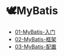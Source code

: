 # 🕊MyBatis

- [01-MyBatis-入门](03-必备框架/01-MyBatis/01-MyBatis-入门.md)
- [02-MyBatis-框架](03-必备框架/01-MyBatis/02-MyBatis-框架.md)
- [03-MyBatis-配置](03-必备框架/01-MyBatis/03-MyBatis-配置.md)